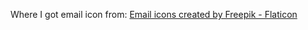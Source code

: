


Where I got email icon from:
<a href="https://www.flaticon.com/free-icons/email" title="email icons">Email icons created by Freepik - Flaticon</a>